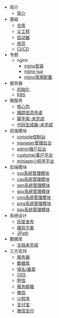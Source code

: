 * 简介
  * [简介](/README.md "简介")
* 基础
  * [仓库](/base/repo.md "仓库")
  * [父工程](/base/parent.md "父工程")
  * [启动器](/base/starter.md "启动器")
  * [规范](/base/standard.md "规范")
  * [CI/CD](/base/cicd.md "CI/CD")
* 专题
  * nginx
    * [nginx安装](/nginx/nginx_install.md "Nginx 安装")
    * [nginx-lua](/nginx/nginx_lua.md "Nginx Lua")
    * [nginx常用配置](/nginx/nginx_config.md "Nginx 配置")
* 服务器
  * [初始化](/server/init.md "服务器初始化")
  * [K8S](/server/k8s.md "K8S")
* 微服务
  * [核心包](/micro/core.md "核心包")
  * [跟踪信息传递](/micro/trace.md "跟踪信息传递")
  * [脚手架-未完成](/md/demo.md "脚手架")
  * [代码生成器-未完成](/md/gen.md "代码/项目生成器")
* 前端模块
  * [console控制台](/front/console.md "console控制台")
  * [manager管理后台](/front/manager.md "manager管理后台")
  * [admin租户后台](/front/manager.md "admin租户后台")
  * [customer客户平台](/front/customer.md "customer客户平台")
  * [miniapp小程序平台](/front/miniapp.md "miniapp小程序平台")
* 后端模块
  * [sys系统管理模块](/backend/sys.md "sys系统管理模块")
  * [cas系统管理模块](/backend/cas.md "cas系统管理模块")
  * [gen系统管理模块](/backend/gen.md "gen系统管理模块")
  * [gov系统管理模块](/backend/gov.md "gov系统管理模块")
  * [cms系统管理模块](/backend/cms.md "cms系统管理模块")
  * [pms系统管理模块](/backend/pms.md "pms系统管理模块")
  * [pay系统管理模块](/backend/pay.md "pay系统管理模块")
* 系统设计
  * [灰度发布](/design/gray_release.md "灰度发布")
  * [缓存方案](/design/cache.md "缓存方案")
  * [JPath](/design/jpath.md "JPath")
* 数据库
  * [文档未完成](/md/db.md "数据库")
* 三方支持
  * [服务器](/third/server.md "服务器")
  * [数据库](/third/database.md "数据库")
  * [域名/备案](/third/domain.md "域名/备案")
  * [OSS](/third/oss.md "OSS")
  * [短信](/third/sms.md "短信")
  * [服务邮箱](/third/email.md "服务邮箱")
  * [微信](/third/wechat.md "微信")
  * [小程序](/third/miniapp.md "小程序")
  * [支付宝](/third/alipay.md "支付宝")
  * [微信支付](/third/wxpay.md "微信支付")